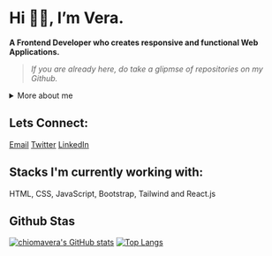 # Hi 👋🏼, I’m Vera.
**A Frontend Developer who creates responsive and functional Web Applications.**
> *If you are already here, do take a glipmse of repositories on my Github.*

<details>
    <summary>More about me</summary>
    
        I have passion for implementing designs to pixel-perect and turning ideas to workable solutions. 
        I love to create solutions to promblems in my immediate environment. 
    
        With a background in computer science, I strive to solve technical and provide efficient solutions to complex problems. 
        My goal is not only to build applications that are scalable and efficient but ones that provides seamless user experience.
    
        I am currently learning React.js and looking to collaborate on open source projects, with a goal 
        to be more involved in the community. 
</details>

## Lets Connect:
 [Email](chiomaverankanmuo@gmail.com)  [Twitter](https://twitter.com/nkanmuo_vera)  [LinkedIn](https://www.linkedin.com/in/chioma-vera-nkanmuo/)
<!-- <a href="chiomaverankanmuo@gmail.com"><img src="file:///C:/Users/Cupid/Downloads/icons8-mail.svg" alt="Email" /></a> -->
 
 ## Stacks I'm currently working with:
 HTML, CSS, JavaScript, Bootstrap, Tailwind and React.js
 
## Github Stas
[![chiomavera's GitHub stats](https://github-readme-stats.vercel.app/api?username=chiomavera&count_private=true&show_icons=true&theme=transparent)](https://github.com/anuraghazra/github-readme-stats)  [![Top Langs](https://github-readme-stats.vercel.app/api/top-langs/?username=anuraghazra&layout=compact&theme=transparent)](https://github.com/anuraghazra/github-readme-stats)



<!---
chiomavera/chiomavera is a ✨ special ✨ repository because its `README.md` (this file) appears on your GitHub profile.
You can click the Preview link to take a look at your changes.
--->
